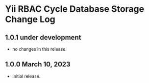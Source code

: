 # Yii RBAC Cycle Database Storage Change Log

## 1.0.1 under development

- no changes in this release.

## 1.0.0 March 10, 2023

- Initial release.